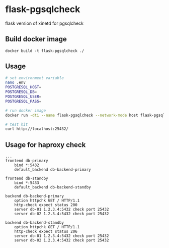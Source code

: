 # flask-pgsqlcheck
flask version of xinetd for pgsqlcheck

## Build docker image
```
docker build -t flask-pgsqlcheck ./
```

## Usage
```bash
# set environment variable
nano .env
POSTGRESQL_HOST=
POSTGRESQL_DB=
POSTGRESQL_USER=
POSTGRESQL_PASS=

# run docker image
docker run -dti --name flask-pgsqlcheck --network-mode host flask-pgsqlcheck

# test hit
curl http://localhost:25432/
```

## Usage for haproxy check
```
...
frontend db-primary
    bind *:5432
    default_backend db-backend-primary

frontend db-standby
    bind *:5433
    default_backend db-backend-standby

backend db-backend-primary
    option httpchk GET / HTTP/1.1
    http-check expect status 200
    server db-01 1.2.3.4:5432 check port 25432
    server db-02 1.2.3.4:5432 check port 25432

backend db-backend-standby
    option httpchk GET / HTTP/1.1
    http-check expect status 206
    server db-01 1.2.3.4:5432 check port 25432
    server db-02 1.2.3.4:5432 check port 25432  
```
